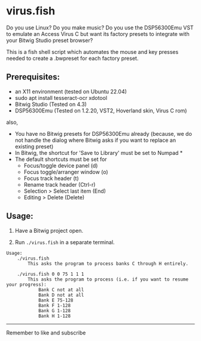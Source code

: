 # virus.fish

Do you use Linux? 
Do you make music? 
Do you use the DSP56300Emu VST to emulate an Access Virus C but want its factory presets to integrate with your Bitwig Studio preset browser?

This is a fish shell script which automates the mouse and key presses needed to create a .bwpreset for each factory preset.


## Prerequisites:
- an X11 environment (tested on Ubuntu 22.04)
- sudo apt install tesseract-ocr xdotool
- Bitwig Studio (Tested on 4.3)
- DSP56300Emu (Tested on 1.2.20, VST2, Hoverland skin, Virus C rom)

also, 
- You have no Bitwig presets for DSP56300Emu already (because, we do not handle the dialog where Bitwig asks if you want to replace an existing preset)
- In Bitwig, the shortcut for 'Save to Library' must be set to Numpad *
- The default shortcuts must be set for 
	- Focus/toggle device panel (d)
	- Focus toggle/arranger window (o)
	- Focus track header (t)
	- Rename track header (Ctrl-r)
	- Selection > Select last item (End)
	- Editing > Delete (Delete)

## Usage:

1. Have a Bitwig project open.

2. Run `./virus.fish` in a separate terminal.
```
Usage:
	./virus.fish
 		This asks the program to process banks C through H entirely.

 	./virus.fish 0 0 75 1 1 1
 		This asks the program to process (i.e. if you want to resume your progress):
			Bank C not at all
			Bank D not at all
			Bank E 75-128
			Bank F 1-128
			Bank G 1-128
			Bank H 1-128
```

---

Remember to like and subscribe
